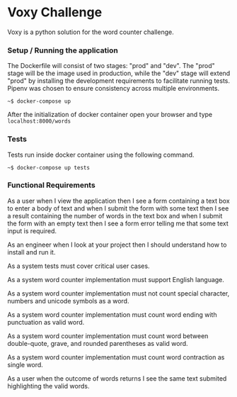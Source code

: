 # Voxy Challenge

Voxy is a python solution for the word counter challenge.


### Setup / Running the application

The Dockerfile will consist of two stages: "prod" and "dev". The "prod" stage will be the image used in production, while the "dev" stage will extend "prod" by installing the development requirements to facilitate running tests.
Pipenv was chosen to ensure consistency across multiple environments.

```console
~$ docker-compose up
```

After the initialization of docker container open your browser and type `localhost:8000/words` 

### Tests

Tests run inside docker container using the following command.

```console
~$ docker-compose up tests
```

### Functional Requirements

As a user when I view the application then I see a form containing a text box to enter a body of text and when I submit the form with some text then I see a result containing the number of words in the text box
and when I submit the form with an empty text then I see a form error telling me that some text input is required.

As an engineer when I look at your project then I should understand how to install and run it.

As a system tests must cover critical user cases.

As a system word counter implementation must support English language.

As a system word counter implementation must not count special character, numbers and unicode symbols as a word.

As a system word counter implementation must count word ending with punctuation as valid word.

As a system word counter implementation must count word between double-quote, grave, and rounded parentheses as valid word.

As a system word counter implementation must count word contraction as single word.

As a user when the outcome of words returns I see the same text submited highlighting the valid words.